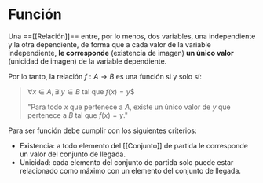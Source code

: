# Función

Una ==[[Relación]]== entre, por lo menos, dos variables, una independiente y la otra dependiente, de forma que a cada valor de la variable independiente, **le corresponde** (existencia de imagen) **un único valor** (unicidad de imagen) de la variable dependiente.

Por lo tanto, la relación $f: A \rightarrow B$ es una función si y solo sí:

> $\forall x \in A, \exists! y \in B$ tal que $f(x) = y$$
> 
> "Para todo $x$ que pertenece a $A$, existe un único valor de $y$ que pertenece a $B$ tal que $f(x)=y$."

Para ser función debe cumplir con los siguientes criterios:

- Existencia: a todo elemento del [[Conjunto]] de partida le corresponde un valor del conjunto de llegada.
- Unicidad: cada elemento del conjunto de partida solo puede estar relacionado como máximo con un elemento del conjunto de llegada.
